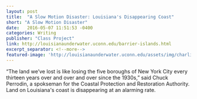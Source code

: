 ```yaml
---
layout: post
title:  "A Slow Motion Disaster: Louisiana's Disappearing Coast"
short: "A Slow Motion Disaster"
date:   2016-05-07 11:51:53 -0400
categories: Writing
publisher: "Class Project"
link: http://louisianaunderwater.uconn.edu/barrier-islands.html
excerpt_separator: <!--more-->
featured-image: 'http://louisianaunderwater.uconn.edu/assets/img/charlie/boat-wide.jpg'
---
```


“The land we’ve lost is like losing the five boroughs of New York City every thirteen years over and over and over since the 1930s,” said Chuck Perrodin, a spokseman for the Coastal Protection and Restoration Authority. Land on Louisiana's coast is disappearing at an alarming rate.
